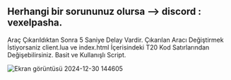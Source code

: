 Herhangi bir sorununuz olursa --> discord : vexelpasha.
------------------------
Araç Çıkarıldıktan Sonra 5 Saniye Delay Vardir.
Çıkarılan Aracı Değiştirmek İstiyorsaniz client.lua ve index.html İçerisindeki T20 Kod Satırlarından Değişebilirsiniz.
Basit ve Kullanışlı Script.



![Ekran görüntüsü 2024-12-30 144605](https://github.com/user-attachments/assets/c54d81c8-df3c-4a93-b150-91d3e5c2365c)
